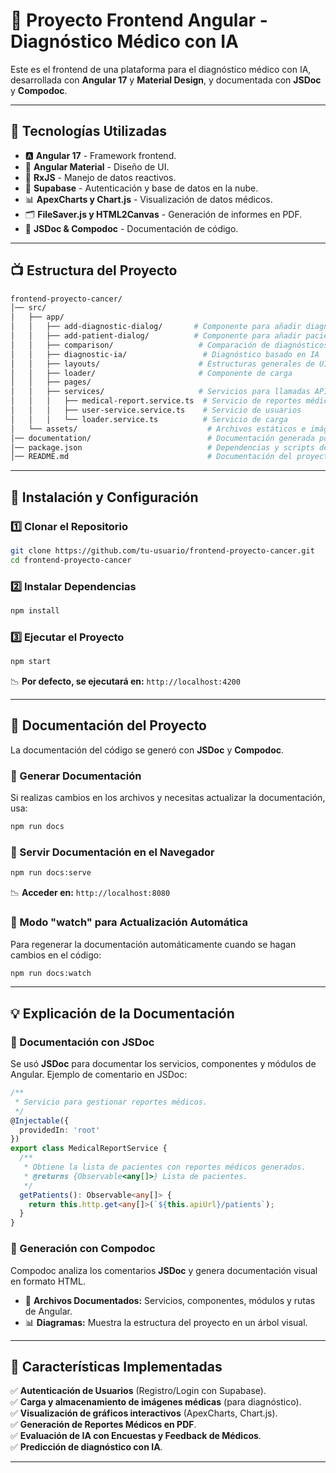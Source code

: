 # 🏥 Proyecto Frontend Angular - Diagnóstico Médico con IA

Este es el frontend de una plataforma para el diagnóstico médico con IA, desarrollada con **Angular 17** y **Material Design**, y documentada con **JSDoc** y **Compodoc**.

---

## 📌 **Tecnologías Utilizadas**
- 🅰️ **Angular 17** - Framework frontend.
- 🎨 **Angular Material** - Diseño de UI.
- 🔄 **RxJS** - Manejo de datos reactivos.
- 🏥 **Supabase** - Autenticación y base de datos en la nube.
- 📊 **ApexCharts y Chart.js** - Visualización de datos médicos.
- 🗂 **FileSaver.js y HTML2Canvas** - Generación de informes en PDF.
- 📄 **JSDoc & Compodoc** - Documentación de código.

---

## 📺 **Estructura del Proyecto**
```sh
frontend-proyecto-cancer/
│── src/
│   ├── app/
│   │   ├── add-diagnostic-dialog/       # Componente para añadir diagnósticos
│   │   ├── add-patient-dialog/          # Componente para añadir pacientes
│   │   ├── comparison/                   # Comparación de diagnósticos IA
│   │   ├── diagnostic-ia/                 # Diagnóstico basado en IA
│   │   ├── layouts/                      # Estructuras generales de UI
│   │   ├── loader/                       # Componente de carga
│   │   ├── pages/
│   │   ├── services/                     # Servicios para llamadas API
│   │   │   ├── medical-report.service.ts  # Servicio de reportes médicos
│   │   │   ├── user-service.service.ts    # Servicio de usuarios
│   │   │   └── loader.service.ts          # Servicio de carga
│   └── assets/                             # Archivos estáticos e imágenes
│── documentation/                          # Documentación generada por Compodoc
│── package.json                            # Dependencias y scripts del proyecto
│── README.md                               # Documentación del proyecto
```

---

## 🔧 **Instalación y Configuración**
### **1️⃣ Clonar el Repositorio**
```sh
git clone https://github.com/tu-usuario/frontend-proyecto-cancer.git
cd frontend-proyecto-cancer
```

### **2️⃣ Instalar Dependencias**
```sh
npm install
```

### **3️⃣ Ejecutar el Proyecto**
```sh
npm start
```
📉 **Por defecto, se ejecutará en:** `http://localhost:4200`

---

## 📝 **Documentación del Proyecto**
La documentación del código se generó con **JSDoc** y **Compodoc**.

### **📌 Generar Documentación**
Si realizas cambios en los archivos y necesitas actualizar la documentación, usa:

```sh
npm run docs
```

### **📌 Servir Documentación en el Navegador**
```sh
npm run docs:serve
```
📉 **Acceder en:** `http://localhost:8080`

### **📌 Modo "watch" para Actualización Automática**
Para regenerar la documentación automáticamente cuando se hagan cambios en el código:

```sh
npm run docs:watch
```

---

## 💡 **Explicación de la Documentación**
### **📄 Documentación con JSDoc**
Se usó **JSDoc** para documentar los servicios, componentes y módulos de Angular.
Ejemplo de comentario en JSDoc:

```typescript
/**
 * Servicio para gestionar reportes médicos.
 */
@Injectable({
  providedIn: 'root'
})
export class MedicalReportService {
  /**
   * Obtiene la lista de pacientes con reportes médicos generados.
   * @returns {Observable<any[]>} Lista de pacientes.
   */
  getPatients(): Observable<any[]> {
    return this.http.get<any[]>(`${this.apiUrl}/patients`);
  }
}
```

### **📄 Generación con Compodoc**
Compodoc analiza los comentarios **JSDoc** y genera documentación visual en formato HTML.

- 📝 **Archivos Documentados:** Servicios, componentes, módulos y rutas de Angular.
- 📊 **Diagramas:** Muestra la estructura del proyecto en un árbol visual.

---

## 🚀 **Características Implementadas**
✅ **Autenticación de Usuarios** (Registro/Login con Supabase).  
✅ **Carga y almacenamiento de imágenes médicas** (para diagnóstico).  
✅ **Visualización de gráficos interactivos** (ApexCharts, Chart.js).  
✅ **Generación de Reportes Médicos en PDF**.  
✅ **Evaluación de IA con Encuestas y Feedback de Médicos**.  
✅ **Predicción de diagnóstico con IA**.


---
